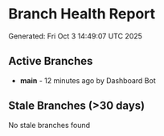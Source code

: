 # Branch Health Report
Generated: Fri Oct  3 14:49:07 UTC 2025

## Active Branches
- **main** - 12 minutes ago by Dashboard Bot

## Stale Branches (>30 days)
No stale branches found
